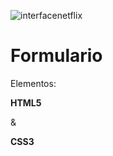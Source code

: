 ![interfacenetflix](https://user-images.githubusercontent.com/87195708/130275087-cf40f757-37b4-4ea6-857c-18aea119f236.png)
# Formulario
Elementos:


**HTML5** 

&

**CSS3**
